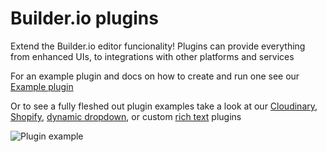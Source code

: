 # Builder.io plugins

Extend the Builder.io editor funcionality! Plugins can provide everything from enhanced UIs, to integrations with other platforms and services

For an example plugin and docs on how to create and run one see our [Example plugin](rich-text)

Or to see a fully fleshed out plugin examples take a look at our [Cloudinary](cloudinary), [Shopify](shopify), [dynamic dropdown](dynamic-dropdown), or custom [rich text](rich-text) plugins

<img src="https://imgur.com/vpNzMud.gif" alt="Plugin example">

